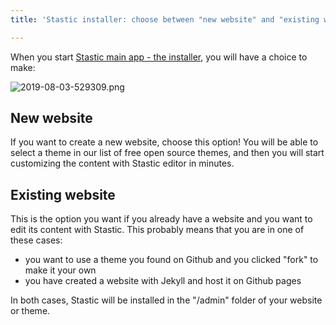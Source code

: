 ```yaml
---
title: 'Stastic installer: choose between "new website" and "existing website"'

---
```

When you start [Stastic main app - the installer](https://stastic.net), you will have a choice to make:

![2019-08-03-529309.png](https://www.stastic.net//assets/2019-08-03-529309.png)

## New website

If you want to create a new website, choose this option! You will be able to select a theme in our list of free open source themes, and then you will start customizing the content with Stastic editor in minutes.

## Existing website

This is the option you want if you already have a website and you want to edit its content with Stastic. This probably means that you are in one of these cases:

* you want to use a theme you found on Github and you clicked "fork" to make it your own
* you have created a website with Jekyll and host it on Github pages

In both cases, Stastic will be installed in the "/admin" folder of your website or theme.